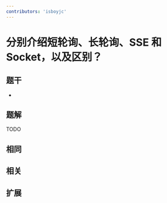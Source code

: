 ```yaml
---
contributors: 'isboyjc'
---
```


# 分别介绍短轮询、长轮询、SSE 和 Socket，以及区别？


## 题干

- 



## 题解

<!-- ::: details 点我查看题解 -->

  TODO

<!-- ::: -->



## 相同


## 相关


## 扩展

